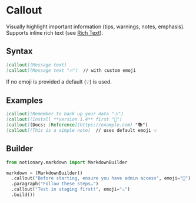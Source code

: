 # Callout

Visually highlight important information (tips, warnings, notes, emphasis). Supports inline rich text (see [Rich Text](./rich_text.md)).

## Syntax

```markdown
[callout](Message text)
[callout](Message text "🔥")  // with custom emoji
```

If no emoji is provided a default (💡) is used.

## Examples

```markdown
[callout](Remember to back up your data "⚠️")
[callout](Install **version 1.4** first "🚀")
[callout](Docs: [Reference](https://example.com) "📚")
[callout](This is a simple note)  // uses default emoji 💡
```

## Builder

```python
from notionary.markdown import MarkdownBuilder

markdown = (MarkdownBuilder()
  .callout("Before starting, ensure you have admin access", emoji="🔑")
  .paragraph("Follow these steps…")
  .callout("Test in staging first!", emoji="⚠️")
  .build())
```
